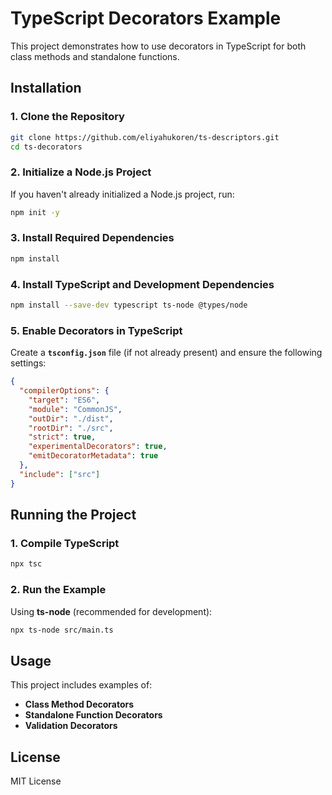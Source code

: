 # TypeScript Decorators Example

This project demonstrates how to use decorators in TypeScript for both class methods and standalone functions.

## Installation

### 1. Clone the Repository
```sh
git clone https://github.com/eliyahukoren/ts-descriptors.git
cd ts-decorators
```

### 2. Initialize a Node.js Project
If you haven't already initialized a Node.js project, run:
```sh
npm init -y
```

### 3. Install Required Dependencies
```sh
npm install
```

### 4. Install TypeScript and Development Dependencies
```sh
npm install --save-dev typescript ts-node @types/node
```

### 5. Enable Decorators in TypeScript
Create a **`tsconfig.json`** file (if not already present) and ensure the following settings:

```json
{
  "compilerOptions": {
    "target": "ES6",
    "module": "CommonJS",
    "outDir": "./dist",
    "rootDir": "./src",
    "strict": true,
    "experimentalDecorators": true,
    "emitDecoratorMetadata": true
  },
  "include": ["src"]
}
```

## Running the Project

### 1. Compile TypeScript
```sh
npx tsc
```

### 2. Run the Example
Using **ts-node** (recommended for development):
```sh
npx ts-node src/main.ts
```

## Usage
This project includes examples of:
- **Class Method Decorators**
- **Standalone Function Decorators**
- **Validation Decorators**

## License
MIT License

